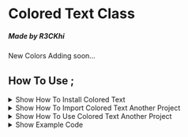 # Colored Text Class
##### Made by R3CKhi

New Colors Adding soon...

## How To Use ; 

<details ><summary>Show How To Install Colored Text </summary>
<p>  
  
  > #### Bash~$
  ```bash  
git clone https://github.com/L45T500TH4CCK/PythonColoredText.git
  ```
</p>
</details>


<details><summary>Show How To Import Colored Text Another Project</summary>
<p>  
  
  - #### Import colors
 
  ```python  
from Your_colorText_Path.colorText import colors  
  ```
</p>
</details>


<details><summary>Show How To Use Colored Text Another Project</summary>
<p>  

  - #### I'm using print command
  - You can use another commands
  
  ```python
  
print(colors.Lime + " This Text color -> Lime " + colors.CD)
  
  
  ```
</p>
</details>

<details><summary>Show Example Code </summary>
<p>  

  > #### Example
  
  ```python
  
from random import randrange
from colorText import colors

A = str(randrange(193913,2123123123))

print(colors.Yellow + " Account ID: " + colors.CD + colors.Lime + A + colors.CD)
  
  
  ```
  > #### Random Number
 
 
<details><summary>Show What's This RandRange </summary>
<p>  
  
  ```python
  
randrange(min_val , max_val)  
  
  ```
  ```python
  print(str(randrange(1,3)))
  
  Output >>> 1 or 2 or 3
  ```
  > randrange(1,3) -->
  > [1,3)
</p>
</details>
</p>
</details>
